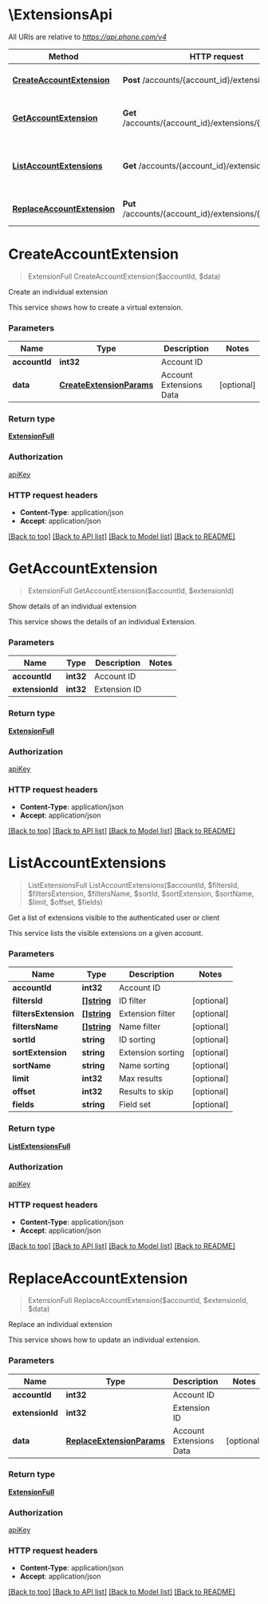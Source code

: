 # \ExtensionsApi

All URIs are relative to *https://api.phone.com/v4*

Method | HTTP request | Description
------------- | ------------- | -------------
[**CreateAccountExtension**](ExtensionsApi.md#CreateAccountExtension) | **Post** /accounts/{account_id}/extensions | Create an individual extension
[**GetAccountExtension**](ExtensionsApi.md#GetAccountExtension) | **Get** /accounts/{account_id}/extensions/{extension_id} | Show details of an individual extension
[**ListAccountExtensions**](ExtensionsApi.md#ListAccountExtensions) | **Get** /accounts/{account_id}/extensions | Get a list of extensions visible to the authenticated user or client
[**ReplaceAccountExtension**](ExtensionsApi.md#ReplaceAccountExtension) | **Put** /accounts/{account_id}/extensions/{extension_id} | Replace an individual extension


# **CreateAccountExtension**
> ExtensionFull CreateAccountExtension($accountId, $data)

Create an individual extension

This service shows how to create a virtual extension.


### Parameters

Name | Type | Description  | Notes
------------- | ------------- | ------------- | -------------
 **accountId** | **int32**| Account ID | 
 **data** | [**CreateExtensionParams**](CreateExtensionParams.md)| Account Extensions Data | [optional] 

### Return type

[**ExtensionFull**](ExtensionFull.md)

### Authorization

[apiKey](../README.md#apiKey)

### HTTP request headers

 - **Content-Type**: application/json
 - **Accept**: application/json

[[Back to top]](#) [[Back to API list]](../README.md#documentation-for-api-endpoints) [[Back to Model list]](../README.md#documentation-for-models) [[Back to README]](../README.md)

# **GetAccountExtension**
> ExtensionFull GetAccountExtension($accountId, $extensionId)

Show details of an individual extension

This service shows the details of an individual Extension.


### Parameters

Name | Type | Description  | Notes
------------- | ------------- | ------------- | -------------
 **accountId** | **int32**| Account ID | 
 **extensionId** | **int32**| Extension ID | 

### Return type

[**ExtensionFull**](ExtensionFull.md)

### Authorization

[apiKey](../README.md#apiKey)

### HTTP request headers

 - **Content-Type**: application/json
 - **Accept**: application/json

[[Back to top]](#) [[Back to API list]](../README.md#documentation-for-api-endpoints) [[Back to Model list]](../README.md#documentation-for-models) [[Back to README]](../README.md)

# **ListAccountExtensions**
> ListExtensionsFull ListAccountExtensions($accountId, $filtersId, $filtersExtension, $filtersName, $sortId, $sortExtension, $sortName, $limit, $offset, $fields)

Get a list of extensions visible to the authenticated user or client

This service lists the visible extensions on a given account.


### Parameters

Name | Type | Description  | Notes
------------- | ------------- | ------------- | -------------
 **accountId** | **int32**| Account ID | 
 **filtersId** | [**[]string**](string.md)| ID filter | [optional] 
 **filtersExtension** | [**[]string**](string.md)| Extension filter | [optional] 
 **filtersName** | [**[]string**](string.md)| Name filter | [optional] 
 **sortId** | **string**| ID sorting | [optional] 
 **sortExtension** | **string**| Extension sorting | [optional] 
 **sortName** | **string**| Name sorting | [optional] 
 **limit** | **int32**| Max results | [optional] 
 **offset** | **int32**| Results to skip | [optional] 
 **fields** | **string**| Field set | [optional] 

### Return type

[**ListExtensionsFull**](ListExtensionsFull.md)

### Authorization

[apiKey](../README.md#apiKey)

### HTTP request headers

 - **Content-Type**: application/json
 - **Accept**: application/json

[[Back to top]](#) [[Back to API list]](../README.md#documentation-for-api-endpoints) [[Back to Model list]](../README.md#documentation-for-models) [[Back to README]](../README.md)

# **ReplaceAccountExtension**
> ExtensionFull ReplaceAccountExtension($accountId, $extensionId, $data)

Replace an individual extension

This service shows how to update an individual extension.


### Parameters

Name | Type | Description  | Notes
------------- | ------------- | ------------- | -------------
 **accountId** | **int32**| Account ID | 
 **extensionId** | **int32**| Extension ID | 
 **data** | [**ReplaceExtensionParams**](ReplaceExtensionParams.md)| Account Extensions Data | [optional] 

### Return type

[**ExtensionFull**](ExtensionFull.md)

### Authorization

[apiKey](../README.md#apiKey)

### HTTP request headers

 - **Content-Type**: application/json
 - **Accept**: application/json

[[Back to top]](#) [[Back to API list]](../README.md#documentation-for-api-endpoints) [[Back to Model list]](../README.md#documentation-for-models) [[Back to README]](../README.md)

